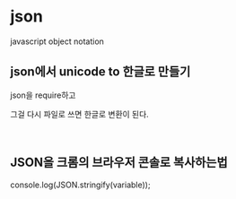 # json

javascript object notation

## json에서 unicode to 한글로 만들기

json을 require하고

그걸 다시 파일로 쓰면 한글로 변환이 된다.

<br>

## JSON을 크롬의 브라우저 콘솔로 복사하는법

console.log(JSON.stringify(variable));
